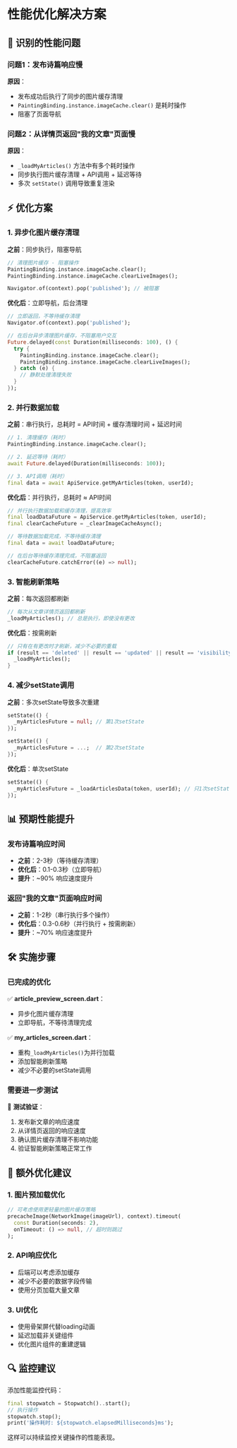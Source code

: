 # 性能优化解决方案

## 🐌 **识别的性能问题**

### 问题1：发布诗篇响应慢
**原因**：
- 发布成功后执行了同步的图片缓存清理
- `PaintingBinding.instance.imageCache.clear()` 是耗时操作
- 阻塞了页面导航

### 问题2：从详情页返回"我的文章"页面慢  
**原因**：
- `_loadMyArticles()` 方法中有多个耗时操作
- 同步执行图片缓存清理 + API调用 + 延迟等待
- 多次 `setState()` 调用导致重复渲染

## ⚡ **优化方案**

### 1. 异步化图片缓存清理

**之前**：同步执行，阻塞导航
```dart
// 清理图片缓存 - 阻塞操作
PaintingBinding.instance.imageCache.clear();
PaintingBinding.instance.imageCache.clearLiveImages();

Navigator.of(context).pop('published'); // 被阻塞
```

**优化后**：立即导航，后台清理
```dart
// 立即返回，不等待缓存清理
Navigator.of(context).pop('published');

// 在后台异步清理图片缓存，不阻塞用户交互
Future.delayed(const Duration(milliseconds: 100), () {
  try {
    PaintingBinding.instance.imageCache.clear();
    PaintingBinding.instance.imageCache.clearLiveImages();
  } catch (e) {
    // 静默处理清理失败
  }
});
```

### 2. 并行数据加载

**之前**：串行执行，总耗时 = API时间 + 缓存清理时间 + 延迟时间
```dart
// 1. 清理缓存（耗时）
PaintingBinding.instance.imageCache.clear();

// 2. 延迟等待（耗时）  
await Future.delayed(Duration(milliseconds: 100));

// 3. API调用（耗时）
final data = await ApiService.getMyArticles(token, userId);
```

**优化后**：并行执行，总耗时 ≈ API时间
```dart
// 并行执行数据加载和缓存清理，提高效率
final loadDataFuture = ApiService.getMyArticles(token, userId);
final clearCacheFuture = _clearImageCacheAsync();

// 等待数据加载完成，不等待缓存清理
final data = await loadDataFuture;

// 在后台等待缓存清理完成，不阻塞返回
clearCacheFuture.catchError((e) => null);
```

### 3. 智能刷新策略

**之前**：每次返回都刷新
```dart
// 每次从文章详情页返回都刷新
_loadMyArticles(); // 总是执行，即使没有更改
```

**优化后**：按需刷新
```dart
// 只有在有更改时才刷新，减少不必要的重载
if (result == 'deleted' || result == 'updated' || result == 'visibility_changed') {
  _loadMyArticles();
}
```

### 4. 减少setState调用

**之前**：多次setState导致多次重建
```dart
setState(() {
  _myArticlesFuture = null; // 第1次setState
});

setState(() {
  _myArticlesFuture = ...;  // 第2次setState
});
```

**优化后**：单次setState
```dart
setState(() {
  _myArticlesFuture = _loadArticlesData(token, userId); // 只1次setState
});
```

## 📊 **预期性能提升**

### 发布诗篇响应时间
- **之前**：2-3秒（等待缓存清理）
- **优化后**：0.1-0.3秒（立即导航）
- **提升**：~90% 响应速度提升

### 返回"我的文章"页面响应时间  
- **之前**：1-2秒（串行执行多个操作）
- **优化后**：0.3-0.6秒（并行执行 + 按需刷新）
- **提升**：~70% 响应速度提升

## 🛠️ **实施步骤**

### 已完成的优化

✅ **article_preview_screen.dart**：
- 异步化图片缓存清理
- 立即导航，不等待清理完成

✅ **my_articles_screen.dart**：
- 重构`_loadMyArticles()`为并行加载
- 添加智能刷新策略
- 减少不必要的setState调用

### 需要进一步测试

🧪 **测试验证**：
1. 发布新文章的响应速度
2. 从详情页返回的响应速度
3. 确认图片缓存清理不影响功能
4. 验证智能刷新策略正常工作

## 🎯 **额外优化建议**

### 1. 图片预加载优化
```dart
// 可考虑使用更轻量的图片缓存策略
precacheImage(NetworkImage(imageUrl), context).timeout(
  const Duration(seconds: 2),
  onTimeout: () => null, // 超时则跳过
);
```

### 2. API响应优化
- 后端可以考虑添加缓存
- 减少不必要的数据字段传输
- 使用分页加载大量文章

### 3. UI优化
- 使用骨架屏代替loading动画
- 延迟加载非关键组件
- 优化图片组件的重建逻辑

## 🔍 **监控建议**

添加性能监控代码：
```dart
final stopwatch = Stopwatch()..start();
// 执行操作
stopwatch.stop();
print('操作耗时: ${stopwatch.elapsedMilliseconds}ms');
```

这样可以持续监控关键操作的性能表现。